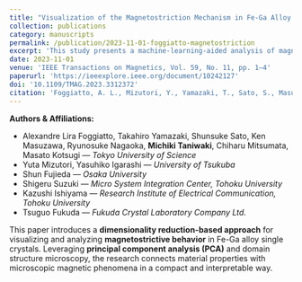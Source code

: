 ```yaml
---
title: "Visualization of the Magnetostriction Mechanism in Fe-Ga Alloy Single Crystal Using Dimensionality Reduction Techniques"
collection: publications
category: manuscripts
permalink: /publication/2023-11-01-foggiatto-magnetostriction
excerpt: 'This study presents a machine-learning-aided analysis of magnetostriction mechanisms in Fe-Ga alloy single crystals. Using dimensionality reduction techniques, the research provides a visual and interpretable framework for understanding magnetization and domain behavior at the microscopic scale.'
date: 2023-11-01
venue: 'IEEE Transactions on Magnetics, Vol. 59, No. 11, pp. 1–4'
paperurl: 'https://ieeexplore.ieee.org/document/10242127'
doi: '10.1109/TMAG.2023.3312372'
citation: 'Foggiatto, A. L., Mizutori, Y., Yamazaki, T., Sato, S., Masuzawa, K., Nagaoka, R., <strong>Taniwaki, M.</strong>, Fujieda, S., Suzuki, S., Ishiyama, K., Fukuda, T., Igarashi, Y., Mitsumata, C., & Kotsugi, M. (2023). "Visualization of the Magnetostriction Mechanism in Fe-Ga Alloy Single Crystal Using Dimensionality Reduction Techniques." *IEEE Transactions on Magnetics*, 59(11), 1–4. https://doi.org/10.1109/TMAG.2023.3312372'
---
```


**Authors & Affiliations:**

- Alexandre Lira Foggiatto, Takahiro Yamazaki, Shunsuke Sato, Ken Masuzawa, Ryunosuke Nagaoka, <strong>Michiki Taniwaki</strong>, Chiharu Mitsumata, Masato Kotsugi — <em>Tokyo University of Science</em>  
- Yuta Mizutori, Yasuhiko Igarashi — <em>University of Tsukuba</em>  
- Shun Fujieda — <em>Osaka University</em>  
- Shigeru Suzuki — <em>Micro System Integration Center, Tohoku University</em>  
- Kazushi Ishiyama — <em>Research Institute of Electrical Communication, Tohoku University</em>  
- Tsuguo Fukuda — <em>Fukuda Crystal Laboratory Company Ltd.</em>

This paper introduces a **dimensionality reduction-based approach** for visualizing and analyzing **magnetostrictive behavior** in Fe-Ga alloy single crystals. Leveraging **principal component analysis (PCA)** and domain structure microscopy, the research connects material properties with microscopic magnetic phenomena in a compact and interpretable way.
